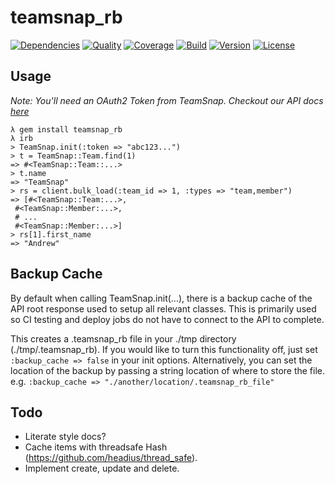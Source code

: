 # teamsnap_rb

[![Dependencies](http://img.shields.io/gemnasium/teamsnap/teamsnap_rb.svg)](https://gemnasium.com/teamsnap/teamsnap_rb)
[![Quality](http://img.shields.io/codeclimate/github/teamsnap/teamsnap_rb.svg)](https://codeclimate.com/github/teamsnap/teamsnap_rb)
[![Coverage](http://img.shields.io/coveralls/teamsnap/teamsnap_rb.svg)](https://https://coveralls.io/r/teamsnap/teamsnap_rb)
[![Build](http://img.shields.io/travis-ci/teamsnap/teamsnap_rb.svg)](https://travis-ci.org/teamsnap/teamsnap_rb)
[![Version](http://img.shields.io/gem/v/teamsnap_rb.svg)](https://rubygems.org/gems/teamsnap_rb)
[![License](http://img.shields.io/badge/license-MIT-blue.svg)](http://opensource.org/licenses/MIT)

## Usage

_Note: You'll need an OAuth2 Token from TeamSnap. Checkout our API docs
[here](http://developer.teamsnap.com/documentation/apiv3/)_

```
λ gem install teamsnap_rb
λ irb
> TeamSnap.init(:token => "abc123...")
> t = TeamSnap::Team.find(1)
=> #<TeamSnap::Team::...>
> t.name
=> "TeamSnap"
> rs = client.bulk_load(:team_id => 1, :types => "team,member")
=> [#<TeamSnap::Team:...>,
 #<TeamSnap::Member:...>,
 # ...
 #<TeamSnap::Member:...>]
> rs[1].first_name
=> "Andrew"
```

## Backup Cache

By default when calling TeamSnap.init(...), there is a backup cache of the API root response used
to setup all relevant classes. This is primarily used so CI testing and deploy jobs do not have to 
connect to the API to complete.

This creates a .teamsnap\_rb file in your ./tmp directory (./tmp/.teamsnap_rb). If you would like to turn this functionality
off, just set ```:backup_cache => false``` in your init options. Alternatively, you can set the location
of the backup by passing a string location of where to store the file. e.g.
```:backup_cache => "./another/location/.teamsnap_rb_file"```


## Todo

- Literate style docs?
- Cache items with threadsafe Hash (https://github.com/headius/thread_safe).
- Implement create, update and delete.
